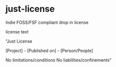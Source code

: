 # just-license
Indie FOSS/FSF compliant drop in license

license text

"Just License

[Project] - [Published on] - [Person/People]

No limitations/conditions
No liabilities/confinements"
